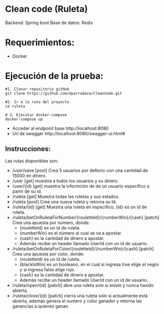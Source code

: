 # Clean code (Ruleta)
Backend: Spring boot
Base de datos: Redis


# Requerimientos:
- Docker

# Ejecución de la prueba: 

```shell
#1. Clonar repositorio gitHub
git clone https://github.com/dparradaza/CleanCode.git

#2. Ir a la ruta del proyecto
cd ruleta

# 3. Ejecutar docker-compose
docker-compose up
```



- Acceder al endpoint base http://localhost:8080 
- Url de swagger  http://localhost:8080/swagger-ui.html#

## Instrucciones:

Las rutas disponibles son:
- /user/save [post] Crea 5 usuarios por defecto con una cantidad de 15000 en dinero.
- /user [get] muestra a todos los usuarios y su dinero.
- /user/{id} [get] muestra la informción de de un usuario específico a partir de su id.
- /ruleta [get] Muestra todas las ruletas y sus estados.
- /ruleta [post] Crea una nueva ruleta y retorna su Id.
- /ruleta/{id} [get] Muestra una ruleta en especifico, {id} es un id de ruleta.
- /ruleta/betOnRuletaForNumber/{rouletteId}/{numberWin}/{cash} [patch] Crea una apuesta por número, donde:
    - {rouletteId} es un id de ruleta.
    - {numberWin} es el número al cual se va a apostar.
    - {cash} es la cantidad de dinero a apostar.
    - Además recibe un header llamado UserId con un id de usuario.
- /ruleta/betOnRuletaForColor/{rouletteId}/{numberWin}/{cash} [patch] Crea una apuesta por color, donde:
    - {rouletteId} es un id de ruleta.
    - {blackIsWin} es un booleano, en el cual si ingresa true elige el negro y si ingresa false elige rojo.
    - {cash} es la cantidad de dinero a apostar.
    - Además recibe un header llamado UserId con un id de usuario.
- /ruleta/open/{id} [patch] abre una ruleta solo si existe y nunca hasido abierta.
- /ruleta/close/{id} [patch] cierra una ruleta solo si actualmente está abierta, además genera el numero y color ganador y retorna las ganancias a quienes ganan.

    
    
